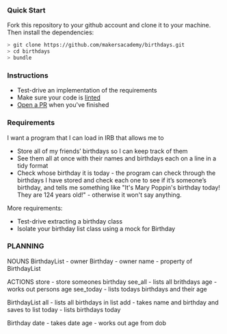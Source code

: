 ### Quick Start

Fork this repository to your github account and clone it to your machine. Then install the dependencies:
```bash
> git clone https://github.com/makersacademy/birthdays.git
> cd birthdays
> bundle
```

### Instructions

- Test-drive an implementation of the requirements
- Make sure your code is [linted](https://github.com/rubocop-hq/rubocop)
- [Open a PR](https://docs.github.com/en/free-pro-team@latest/github/collaborating-with-issues-and-pull-requests/about-pull-requests) when you've finished

### Requirements

I want a program that I can load in IRB that allows me to
- Store all of my friends’ birthdays so I can keep track of them
- See them all at once with their names and birthdays each on a line in a tidy format
- Check whose birthday it is today - the program can check through the birthdays I have stored and check each one to see if it’s someone’s birthday, and tells me something like "It's Mary Poppin's birthday today! They are 124 years old!" - otherwise it won't say anything.

More requirements:
- Test-drive extracting a birthday class
- Isolate your birthday list class using a mock for Birthday

### PLANNING

NOUNS
BirthdayList - owner
Birthday - owner
name - property of BirthdayList

ACTIONS
store - store someones birthday
see_all - lists all brithdays
age - works out persons age
see_today - lists todays birthdays and their age

BirthdayList
all - lists all birthdays in list
add - takes name and birthday and saves to list
today - lists birthdays today

Birthday
date - takes date
age - works out age from dob

